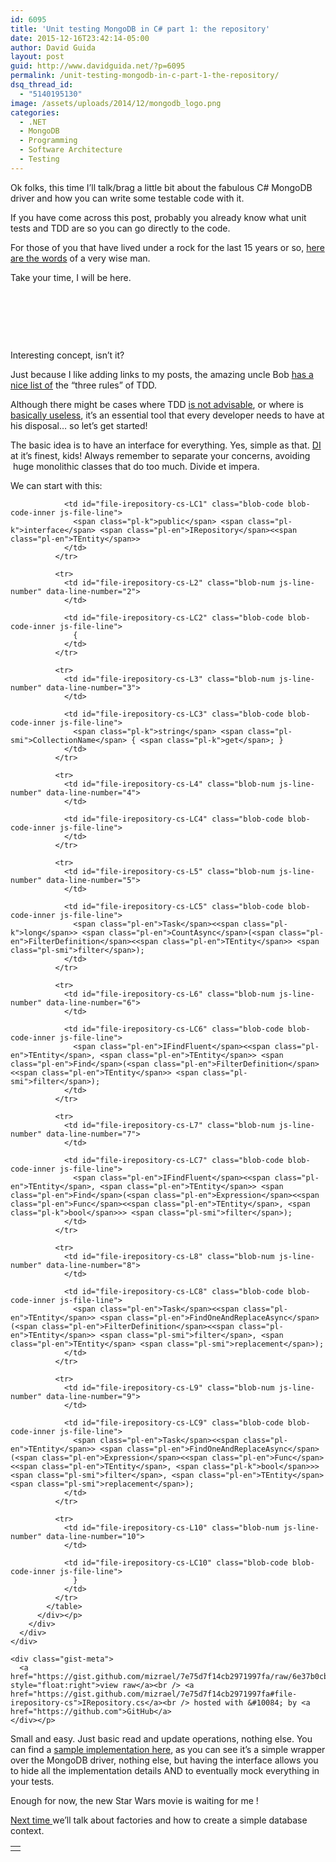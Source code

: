 ```yaml
---
id: 6095
title: 'Unit testing MongoDB in C# part 1: the repository'
date: 2015-12-16T23:42:14-05:00
author: David Guida
layout: post
guid: http://www.davidguida.net/?p=6095
permalink: /unit-testing-mongodb-in-c-part-1-the-repository/
dsq_thread_id:
  - "5140195130"
image: /assets/uploads/2014/12/mongodb_logo.png
categories:
  - .NET
  - MongoDB
  - Programming
  - Software Architecture
  - Testing
---
```

Ok folks, this time I&#8217;ll talk/brag a little bit about the fabulous C# MongoDB driver and how you can write some testable code with it.

If you have come across this post, probably you already know what unit tests and TDD are so you can go directly to the code.

For those of you that have lived under a rock for the last 15 years or so, <a href="http://martinfowler.com/bliki/UnitTest.html" target="_blank">here are the words</a> of a very wise man.

Take your time, I will be here.

&nbsp;

&nbsp;

&nbsp;

Interesting concept, isn&#8217;t it?

Just because I like adding links to my posts, the amazing uncle Bob <a href="http://butunclebob.com/ArticleS.UncleBob.TheThreeRulesOfTdd" target="_blank">has a nice list of</a> the &#8220;three rules&#8221; of TDD.

Although there might be cases where TDD <a href="http://chrismdp.com/2015/03/why-games-coders-dont-use-tdd-and-why-it-matters/" target="_blank">is not advisable</a>, or where is <a href="https://blog.8thlight.com/uncle-bob/2014/04/30/When-tdd-does-not-work.html" target="_blank">basically useless</a>, it&#8217;s an essential tool that every developer needs to have at his disposal&#8230; so let&#8217;s get started!

The basic idea is to have an interface for everything. Yes, simple as that. [DI](http://www.martinfowler.com/articles/injection.html) at it&#8217;s finest, kids! Always remember to separate your concerns, avoiding  huge monolithic classes that do too much. Divide et impera.

We can start with this:

<div style="tab-size: 8" id="gist29052011" class="gist">
  <div class="gist-file">
    <div class="gist-data">
      <div class="js-gist-file-update-container js-task-list-container file-box">
        <div id="file-irepository-cs" class="file my-2">
          <div itemprop="text" class="Box-body p-0 blob-wrapper data type-c  ">
            <table class="highlight tab-size js-file-line-container" data-tab-size="8" data-paste-markdown-skip>
              <tr>
                <td id="file-irepository-cs-L1" class="blob-num js-line-number" data-line-number="1">
                </td>
                
                <td id="file-irepository-cs-LC1" class="blob-code blob-code-inner js-file-line">
                  <span class="pl-k">public</span> <span class="pl-k">interface</span> <span class="pl-en">IRepository</span><<span class="pl-en">TEntity</span>>
                </td>
              </tr>
              
              <tr>
                <td id="file-irepository-cs-L2" class="blob-num js-line-number" data-line-number="2">
                </td>
                
                <td id="file-irepository-cs-LC2" class="blob-code blob-code-inner js-file-line">
                  {
                </td>
              </tr>
              
              <tr>
                <td id="file-irepository-cs-L3" class="blob-num js-line-number" data-line-number="3">
                </td>
                
                <td id="file-irepository-cs-LC3" class="blob-code blob-code-inner js-file-line">
                  <span class="pl-k">string</span> <span class="pl-smi">CollectionName</span> { <span class="pl-k">get</span>; }
                </td>
              </tr>
              
              <tr>
                <td id="file-irepository-cs-L4" class="blob-num js-line-number" data-line-number="4">
                </td>
                
                <td id="file-irepository-cs-LC4" class="blob-code blob-code-inner js-file-line">
                </td>
              </tr>
              
              <tr>
                <td id="file-irepository-cs-L5" class="blob-num js-line-number" data-line-number="5">
                </td>
                
                <td id="file-irepository-cs-LC5" class="blob-code blob-code-inner js-file-line">
                  <span class="pl-en">Task</span><<span class="pl-k">long</span>> <span class="pl-en">CountAsync</span>(<span class="pl-en">FilterDefinition</span><<span class="pl-en">TEntity</span>> <span class="pl-smi">filter</span>);
                </td>
              </tr>
              
              <tr>
                <td id="file-irepository-cs-L6" class="blob-num js-line-number" data-line-number="6">
                </td>
                
                <td id="file-irepository-cs-LC6" class="blob-code blob-code-inner js-file-line">
                  <span class="pl-en">IFindFluent</span><<span class="pl-en">TEntity</span>, <span class="pl-en">TEntity</span>> <span class="pl-en">Find</span>(<span class="pl-en">FilterDefinition</span><<span class="pl-en">TEntity</span>> <span class="pl-smi">filter</span>);
                </td>
              </tr>
              
              <tr>
                <td id="file-irepository-cs-L7" class="blob-num js-line-number" data-line-number="7">
                </td>
                
                <td id="file-irepository-cs-LC7" class="blob-code blob-code-inner js-file-line">
                  <span class="pl-en">IFindFluent</span><<span class="pl-en">TEntity</span>, <span class="pl-en">TEntity</span>> <span class="pl-en">Find</span>(<span class="pl-en">Expression</span><<span class="pl-en">Func</span><<span class="pl-en">TEntity</span>, <span class="pl-k">bool</span>>> <span class="pl-smi">filter</span>);
                </td>
              </tr>
              
              <tr>
                <td id="file-irepository-cs-L8" class="blob-num js-line-number" data-line-number="8">
                </td>
                
                <td id="file-irepository-cs-LC8" class="blob-code blob-code-inner js-file-line">
                  <span class="pl-en">Task</span><<span class="pl-en">TEntity</span>> <span class="pl-en">FindOneAndReplaceAsync</span>(<span class="pl-en">FilterDefinition</span><<span class="pl-en">TEntity</span>> <span class="pl-smi">filter</span>, <span class="pl-en">TEntity</span> <span class="pl-smi">replacement</span>);
                </td>
              </tr>
              
              <tr>
                <td id="file-irepository-cs-L9" class="blob-num js-line-number" data-line-number="9">
                </td>
                
                <td id="file-irepository-cs-LC9" class="blob-code blob-code-inner js-file-line">
                  <span class="pl-en">Task</span><<span class="pl-en">TEntity</span>> <span class="pl-en">FindOneAndReplaceAsync</span>(<span class="pl-en">Expression</span><<span class="pl-en">Func</span><<span class="pl-en">TEntity</span>, <span class="pl-k">bool</span>>> <span class="pl-smi">filter</span>, <span class="pl-en">TEntity</span> <span class="pl-smi">replacement</span>);
                </td>
              </tr>
              
              <tr>
                <td id="file-irepository-cs-L10" class="blob-num js-line-number" data-line-number="10">
                </td>
                
                <td id="file-irepository-cs-LC10" class="blob-code blob-code-inner js-file-line">
                  }
                </td>
              </tr>
            </table>
          </div></p>
        </div>
      </div>
    </div>
    
    <div class="gist-meta">
      <a href="https://gist.github.com/mizrael/7e75d7f14cb2971997fa/raw/6e37b0cb6047a4573c9188eeb1cbdc7a64276981/IRepository.cs" style="float:right">view raw</a><br /> <a href="https://gist.github.com/mizrael/7e75d7f14cb2971997fa#file-irepository-cs">IRepository.cs</a><br /> hosted with &#10084; by <a href="https://github.com">GitHub</a>
    </div></p>
  </div>
</div>

Small and easy. Just basic read and update operations, nothing else. You can find a [sample implementation here](https://gist.github.com/mizrael/47b601b0a09d4b6f03f6), as you can see it&#8217;s a simple wrapper over the MongoDB driver, nothing else, but having the interface allows you to hide all the implementation details AND to eventually mock everything in your tests.

Enough for now, the new Star Wars movie is waiting for me !

<a href="http://www.davidguida.net/unit-testing-mongodb-in-c-part-2-the-database-context/" target="_blank">Next time </a>we&#8217;ll talk about factories and how to create a simple database context.

<div class="post-details-footer-widgets">
</div>